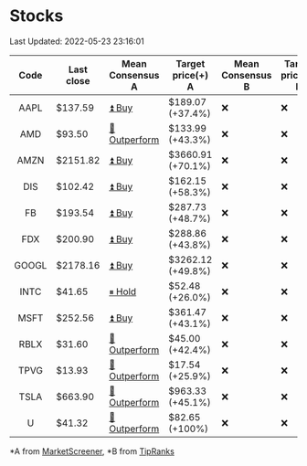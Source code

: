 # Stocks
Last Updated: 2022-05-23 23:16:01

|Code|Last close|Mean Consensus A|Target price(+) A|Mean Consensus B|Target price(+) B|
|:--:|-|-|-|-|-|
|AAPL|$137.59|[⏫ Buy](https://m.marketscreener.com/quote/stock/-4849/)|$189.07 (+37.4%)|❌|❌|
|AMD|$93.50|[🔼 Outperform](https://m.marketscreener.com/quote/stock/-19475876/)|$133.99 (+43.3%)|❌|❌|
|AMZN|$2151.82|[⏫ Buy](https://m.marketscreener.com/quote/stock/-12864605/)|$3660.91 (+70.1%)|❌|❌|
|DIS|$102.42|[⏫ Buy](https://m.marketscreener.com/quote/stock/-4842/)|$162.15 (+58.3%)|❌|❌|
|FB|$193.54|[⏫ Buy](https://m.marketscreener.com/quote/stock/-10547141/)|$287.73 (+48.7%)|❌|❌|
|FDX|$200.90|[⏫ Buy](https://m.marketscreener.com/quote/stock/-12585/)|$288.86 (+43.8%)|❌|❌|
|GOOGL|$2178.16|[⏫ Buy](https://m.marketscreener.com/quote/stock/-24203373/)|$3262.12 (+49.8%)|❌|❌|
|INTC|$41.65|[⏸ Hold](https://m.marketscreener.com/quote/stock/-4829/)|$52.48 (+26.0%)|❌|❌|
|MSFT|$252.56|[⏫ Buy](https://m.marketscreener.com/quote/stock/-4835/)|$361.47 (+43.1%)|❌|❌|
|RBLX|$31.60|[🔼 Outperform](https://m.marketscreener.com/quote/stock/-117793644/)|$45.00 (+42.4%)|❌|❌|
|TPVG|$13.93|[🔼 Outperform](https://m.marketscreener.com/quote/stock/-15933327/)|$17.54 (+25.9%)|❌|❌|
|TSLA|$663.90|[🔼 Outperform](https://m.marketscreener.com/quote/stock/-6344549/)|$963.33 (+45.1%)|❌|❌|
|U|$41.32|[🔼 Outperform](https://m.marketscreener.com/quote/stock/-112492634/)|$82.65 (+100%)|❌|❌|


*A from [MarketScreener](https://www.marketscreener.com), *B from [TipRanks](https://www.tipranks.com)
